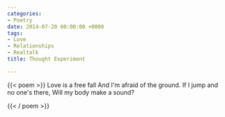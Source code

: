 ```yaml
---
categories:
- Poetry
date: 2014-07-20 00:00:00 +0000
tags:
- Love
- Relationships
- Realtalk
title: Thought Experiment

---
```

{{< poem >}}
Love is a free fall
And I'm afraid of the ground.
If I jump and no one's there,
Will my body make a sound?

{{< / poem >}}